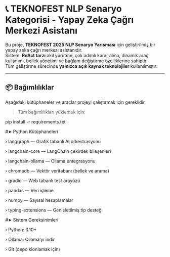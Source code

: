 # 📞 TEKNOFEST NLP Senaryo Kategorisi - Yapay Zeka Çağrı Merkezi Asistanı

Bu proje, **TEKNOFEST 2025 NLP Senaryo Yarışması** için geliştirilmiş bir yapay zeka çağrı merkezi asistanıdır.  
Sistem, **ReAct tarzı** akıl yürütme, çok adımlı karar alma, dinamik araç kullanımı, bellek yönetimi ve bağlam değiştirme özelliklerine sahiptir.  
Tüm geliştirme sürecinde **yalnızca açık kaynak teknolojiler** kullanılmıştır.

---

## 📦 Bağımlılıklar

Aşağıdaki kütüphaneler ve araçlar projeyi çalıştırmak için gereklidir.

> Tüm bağımlılıkları yüklemek için:

pip install -r requirements.txt

#➤ Python Kütüphaneleri

› langgraph — Grafik tabanlı AI orkestrasyonu

› langchain-core — LangChain çekirdek bileşenleri

› langchain-ollama — Ollama entegrasyonu

› chromadb — Vektör veritabanı (bellek ve arama)

› gradio — Web tabanlı test arayüzü

› pandas — Veri işleme

› numpy — Sayısal hesaplamalar

› typing-extensions — Genişletilmiş tip desteği

#➤ Sistem Gereksinimleri

› Python: 3.10+

› Ollama: Ollama’yı indir

› Git (depo klonlamak için)
